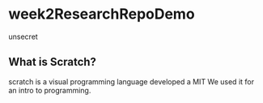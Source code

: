 # week2ResearchRepoDemo

<!-- how to comment in markdown -->
unsecret

## What is Scratch? 
scratch is a visual programming language developed a MIT We used it for an intro to programming.
